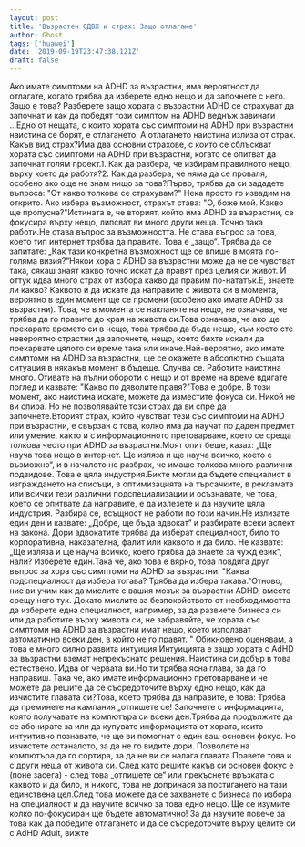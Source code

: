 ```yaml
---
layout: post
title: 'Възрастен СДВХ и страх: Защо отлагаме'
author: Ghost
tags: ['huawei']
date: '2019-09-19T23:47:38.121Z'
draft: false
---
```


Ако имате симптоми на ADHD за възрастни, има вероятност да отлагате, когато трябва да изберете едно нещо и да започнете с него. Защо е това? Разберете защо хората с възрастни ADHD се страхуват да започнат и как да победят този симптом на ADHD веднъж завинаги ...Едно от нещата, с които хората със симптоми на ADHD при възрастни наистина се борят, е отлагането. А отлагането наистина излиза от страх. Какъв вид страх?Има два основни страхове, с които се сблъскват хората със симптоми на ADHD при възрастни, когато се опитват да започнат голям проект.1. Как да разбера, че избирам правилното нещо, върху което да работя?2. Как да разбера, че няма да се проваля, особено ако още не знам нищо за това?Първо, трябва да си зададете въпроса: "От какво толкова се страхувам?" Нека просто го извадим на открито. Ако избера възможност, страхът става: "О, боже мой. Какво ще пропусна?"Истината е, че вторият, който има ADHD за възрастни, се фокусира върху нещо, липсват ви много други неща. Точно така работи.Не става въпрос за възможността. Не става въпрос за това, което тип интернет трябва да правите. Това е „защо“. Трябва да се запитате: „Как тази конкретна възможност ще се впише в моята по-голяма визия?“Някои хора с ADHD за възрастни може да не се чувстват така, сякаш знаят какво точно искат да правят през целия си живот. И оттук идва много страх от избора какво да правим по-нататък.Е, знаете ли какво? Каквото и да искате да направите с живота си в момента, вероятно в един момент ще се промени (особено ако имате ADHD за възрастни). Това, че в момента се накланяте на нещо, не означава, че трябва да го правите до края на живота си.Това означава, че ако ще прекарате времето си в нещо, това трябва да бъде нещо, към което сте невероятно страстни да започнете, нещо, което бихте искали да прекарвате цялото си време така или иначе.Най-вероятно, ако имате симптоми на ADHD за възрастни, ще се окажете в абсолютно същата ситуация в някакъв момент в бъдеще. Случва се. Работите наистина много. Отивате на пълни обороти с нещо и от време на време вдигате поглед и казвате: "Какво по дяволите правя?"Това е добре. В този момент, ако наистина искате, можете да изместите фокуса си. Никой не ви спира. Но не позволявайте този страх да ви спре да започнете.Вторият страх, който чувстват тези със симптоми на ADHD при възрастни, е свързан с това, колко има да научат по даден предмет или умение, както и с информационното претоварване, което се среща толкова често при ADHD за възрастни.Моят опит беше, казах: „Ще науча това нещо в интернет. Ще изляза и ще науча всичко, което е възможно“, и в началото не разбрах, че имаше толкова много различни подвидове. Това е цяла индустрия.Бихте могли да бъдете специалист в изграждането на списъци, в оптимизацията на търсачките, в рекламата или всички тези различни подспециализации и осъзнавате, че това, което се опитвате да направите, е да излезете и да научите цяла индустрия. Разбира се, всъщност не работи по този начин.Не излизате един ден и казвате: „Добре, ще бъда адвокат“ и разбирате всеки аспект на закона. Дори адвокатите трябва да изберат специалност, било то корпоративна, наказателна, фалит или каквото и да било. Не казвате: „Ще изляза и ще науча всичко, което трябва да знаете за чужд език“, нали? Изберете един.Така че, ако това е вярно, това повдига друг въпрос за хора със симптоми на ADHD за възрастни: "Каква подспециалност да избера тогава? Трябва да избера такава."Отново, ние ви учим как да мислите с вашия мозък за възрастни ADHD, вместо срещу него тук. Докато мислите за безпокойството от необходимостта да изберете една специалност, например, за да развиете бизнеса си или да работите върху живота си, не забравяйте, че хората със симптоми на ADHD за възрастни имат нещо, което използват автоматично всеки ден, в който не го правят. " Обикновено оценявам, а това е много силно развита интуиция.Интуицията е защо хората с AdHD за възрастни вземат непрекъснато решения. Наистина си добър в това естествено. Идва от червата ви.Но ти трябва ясна глава, за да го направиш. Така че, ако имате информационно претоварване и не можете да решите да се съсредоточите върху едно нещо, как да изчистите главата си?Това, което трябва да направите, е това: Трябва да преминете на кампания „отпишете се! Започнете с информацията, която получавате на компютъра си всеки ден.Трябва да продължите да се абонирате за или да купувате информацията от хората, които интуитивно познавате, че ще ви помогнат с един ваш основен фокус. Но изчистете останалото, за да не го видите дори. Позволете на компютъра да го сортира, за да не ви се налага главата.Правете това и с други неща от живота си. След като решите какъв си основен фокус е (поне засега) - след това „отпишете се“ или прекъснете връзката с каквото и да било, и никого, това не допринася за постигането на тази единствена цел.След това можете да се захванете с бизнеса по избора на специалност и да научите всичко за това едно нещо. Ще се изумите колко по-фокусиран ще бъдете автоматично! За да научите повече за това как да победите отлагането и да се съсредоточите върху целите си с AdHD Adult, вижте
